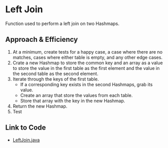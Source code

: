 # Left Join
Function used to perform a left join on two Hashmaps.

## Approach & Efficiency
1. At a minimum, create tests for a happy case, a case where there are no matches, cases where either table is empty, and any other edge cases.
2. Crate a new Hashmap to store the common key and an array as a value to store the value in the first table as the first element and the value in the second table as the second element.
2. Iterate through the keys of the first table.
   * If a corresponding key exists in the second Hashmaps, grab its value.
   * Create an array that store the values from each table.
   * Store that array with the key in the new Hashmap.
4. Return the new Hashmap.
3. Test

## Link to Code
* [LeftJoin.java](../src/main/java/code401Challenges/utilities/LeftJoin.java)
